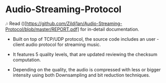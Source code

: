 # Audio-Streaming-Protocol 
🎶
Read ()[https://github.com/Zildj1an/Audio-Streaming-Protocol/blob/master/REPORT.pdf] for in-detail documentation.

* Built on top of TCP/UDP protocol, the source code includes an user - client audio protocol for streaming music.

* It features 5 quality levels, that are updated reviewing the checksum computation.

* Depending on the quality, the audio is compressed with less or bigger intensity using both Downsampling and bit reduction techniques.

